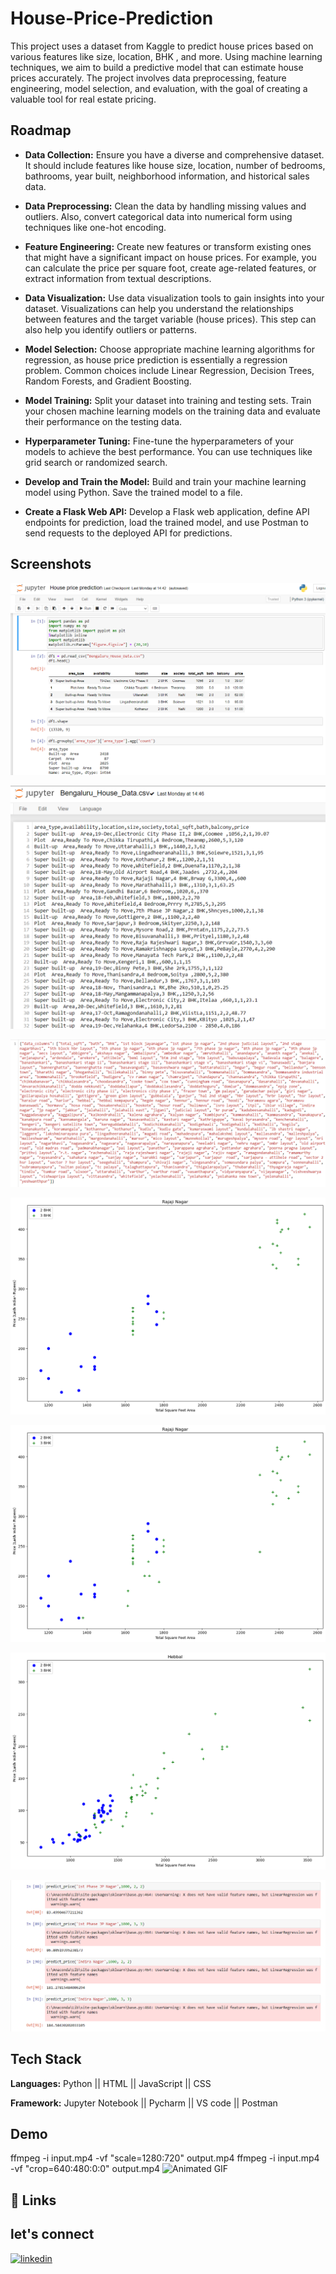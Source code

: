
# House-Price-Prediction

This project uses a dataset from Kaggle to predict house prices based on various features like size, location, BHK , and more. Using machine learning techniques, we aim to build a predictive model that can estimate house prices accurately. The project involves data preprocessing, feature engineering, model selection, and evaluation, with the goal of creating a valuable tool for real estate pricing.


## Roadmap

- **Data Collection:** Ensure you have a diverse and comprehensive dataset. It should include features like house size, location, number of bedrooms, bathrooms, year built, neighborhood information, and historical sales data.

- **Data Preprocessing:** Clean the data by handling missing values and outliers. Also, convert categorical data into numerical form using techniques like one-hot encoding.

- **Feature Engineering:** Create new features or transform existing ones that might have a significant impact on house prices. For example, you can calculate the price per square foot, create age-related features, or extract information from textual descriptions.

- **Data Visualization:** Use data visualization tools to gain insights into your dataset. Visualizations can help you understand the relationships between features and the target variable (house prices). This step can also help you identify outliers or patterns.

- **Model Selection:** Choose appropriate machine learning algorithms for regression, as house price prediction is essentially a regression problem. Common choices include Linear Regression, Decision Trees, Random Forests, and Gradient Boosting.

- **Model Training:** Split your dataset into training and testing sets. Train your chosen machine learning models on the training data and evaluate their performance on the testing data.

- **Hyperparameter Tuning:** Fine-tune the hyperparameters of your models to achieve the best performance. You can use techniques like grid search or randomized search.

- **Develop and Train the Model:** Build and train your machine learning model using Python. Save the trained model to a file.

- **Create a Flask Web API:** Develop a Flask web application, define API endpoints for prediction, load the trained model, and use Postman to send requests to the deployed API for predictions.



## Screenshots

![App Screenshot](https://github.com/Hiteshydv001/Price_predict_House/blob/main/Screenshot%202023-09-23%20081847.png)


![App Screenshot](https://github.com/Hiteshydv001/Price_predict_House/blob/main/Screenshot%202023-09-24%20102622.png?raw=true)


![App Screenshot](https://github.com/Hiteshydv001/Price_predict_House/blob/main/Screenshot%202023-09-24%20102600.png?raw=true)


![App Screenshot](https://github.com/Hiteshydv001/Price_predict_House/blob/main/download%20(2).png?raw=true)


![App Screenshot](https://github.com/Hiteshydv001/Price_predict_House/blob/main/download.png?raw=true)


![App Screenshot](https://github.com/Hiteshydv001/Price_predict_House/blob/main/download%20(1).png?raw=true)


![App Screenshot](https://github.com/Hiteshydv001/Price_predict_House/blob/main/Screenshot%202023-09-24%20102520.png?raw=true)



## Tech Stack

**Languages:** Python || HTML || JavaScript || CSS

**Framework:** Jupyter Notebook || Pycharm || VS code || Postman


## Demo

ffmpeg -i input.mp4 -vf "scale=1280:720" output.mp4
ffmpeg -i input.mp4 -vf "crop=640:480:0:0" output.mp4
![Animated GIF](https://github.com/Hiteshydv001/Price_predict_House/blob/main/Untitled.gif)



## 🔗 Links
## let's connect
[![linkedin](https://img.shields.io/badge/linkedin-0A66C2?style=for-the-badge&logo=linkedin&logoColor=white)](https://www.linkedin.com/in/hitesh-kumar-4b2735252/)


